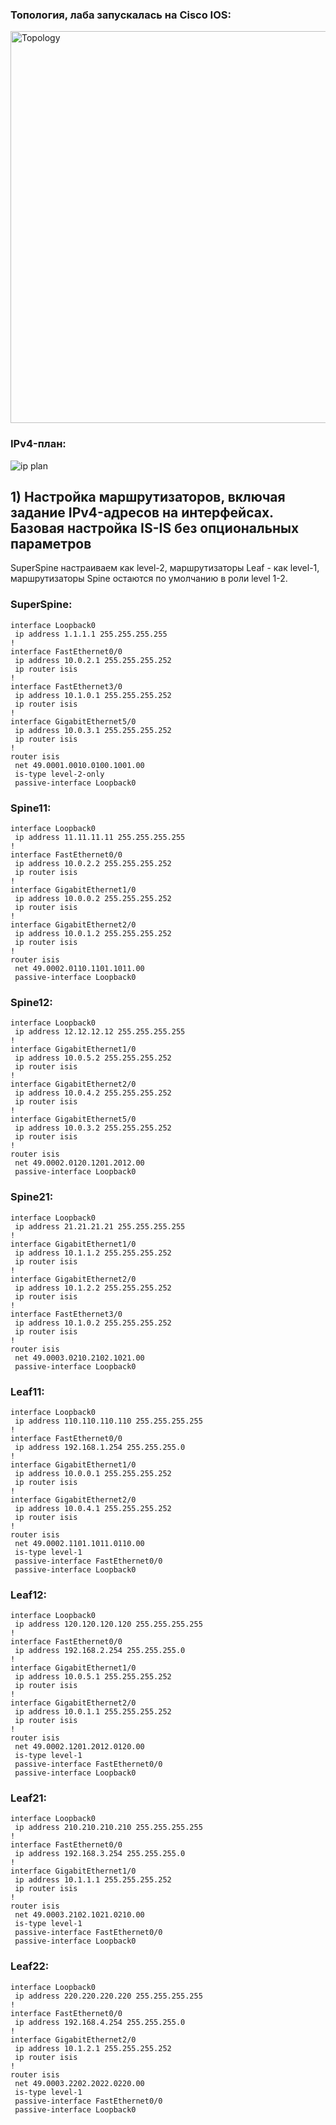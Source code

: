### Топология, лаба запускалась на Cisco IOS:
<img width="877" height="627" alt="Topology" src="https://github.com/user-attachments/assets/cc22e7a7-c68b-4785-80ad-e5591a3d53dd" />

### IPv4-план:
![ip plan](https://github.com/user-attachments/assets/9ba0c2ac-322b-4703-abee-9c978c49bc6f)

## 1) Настройка маршрутизаторов, включая задание IPv4-адресов на интерфейсах. Базовая настройка IS-IS без опциональных параметров
SuperSpine настраиваем как level-2, маршрутизаторы Leaf - как level-1, маршрутизаторы Spine остаются по умолчанию в роли level 1-2.

### SuperSpine:
```
interface Loopback0
 ip address 1.1.1.1 255.255.255.255
!
interface FastEthernet0/0
 ip address 10.0.2.1 255.255.255.252
 ip router isis
!
interface FastEthernet3/0
 ip address 10.1.0.1 255.255.255.252
 ip router isis
!
interface GigabitEthernet5/0
 ip address 10.0.3.1 255.255.255.252
 ip router isis
!
router isis
 net 49.0001.0010.0100.1001.00
 is-type level-2-only
 passive-interface Loopback0
```
### Spine11:
```
interface Loopback0
 ip address 11.11.11.11 255.255.255.255
!
interface FastEthernet0/0
 ip address 10.0.2.2 255.255.255.252
 ip router isis
!
interface GigabitEthernet1/0
 ip address 10.0.0.2 255.255.255.252
 ip router isis
!
interface GigabitEthernet2/0
 ip address 10.0.1.2 255.255.255.252
 ip router isis
!
router isis
 net 49.0002.0110.1101.1011.00
 passive-interface Loopback0
```
### Spine12:
```
interface Loopback0
 ip address 12.12.12.12 255.255.255.255
!
interface GigabitEthernet1/0
 ip address 10.0.5.2 255.255.255.252
 ip router isis
!
interface GigabitEthernet2/0
 ip address 10.0.4.2 255.255.255.252
 ip router isis
!
interface GigabitEthernet5/0
 ip address 10.0.3.2 255.255.255.252
 ip router isis
!
router isis
 net 49.0002.0120.1201.2012.00
 passive-interface Loopback0
```
### Spine21:
```
interface Loopback0
 ip address 21.21.21.21 255.255.255.255
!
interface GigabitEthernet1/0
 ip address 10.1.1.2 255.255.255.252
 ip router isis
!
interface GigabitEthernet2/0
 ip address 10.1.2.2 255.255.255.252
 ip router isis
!
interface FastEthernet3/0
 ip address 10.1.0.2 255.255.255.252
 ip router isis
!
router isis
 net 49.0003.0210.2102.1021.00
 passive-interface Loopback0
```
### Leaf11:
```
interface Loopback0
 ip address 110.110.110.110 255.255.255.255
!
interface FastEthernet0/0
 ip address 192.168.1.254 255.255.255.0
!
interface GigabitEthernet1/0
 ip address 10.0.0.1 255.255.255.252
 ip router isis
!
interface GigabitEthernet2/0
 ip address 10.0.4.1 255.255.255.252
 ip router isis
!
router isis
 net 49.0002.1101.1011.0110.00
 is-type level-1
 passive-interface FastEthernet0/0
 passive-interface Loopback0
```
### Leaf12:
```
interface Loopback0
 ip address 120.120.120.120 255.255.255.255
!
interface FastEthernet0/0
 ip address 192.168.2.254 255.255.255.0
!
interface GigabitEthernet1/0
 ip address 10.0.5.1 255.255.255.252
 ip router isis
!
interface GigabitEthernet2/0
 ip address 10.0.1.1 255.255.255.252
 ip router isis
!
router isis
 net 49.0002.1201.2012.0120.00
 is-type level-1
 passive-interface FastEthernet0/0
 passive-interface Loopback0
```
### Leaf21:
```
interface Loopback0
 ip address 210.210.210.210 255.255.255.255
!
interface FastEthernet0/0
 ip address 192.168.3.254 255.255.255.0
!
interface GigabitEthernet1/0
 ip address 10.1.1.1 255.255.255.252
 ip router isis
!
router isis
 net 49.0003.2102.1021.0210.00
 is-type level-1
 passive-interface FastEthernet0/0
 passive-interface Loopback0
```
### Leaf22:
```
interface Loopback0
 ip address 220.220.220.220 255.255.255.255
!
interface FastEthernet0/0
 ip address 192.168.4.254 255.255.255.0
!
interface GigabitEthernet2/0
 ip address 10.1.2.1 255.255.255.252
 ip router isis
!
router isis
 net 49.0003.2202.2022.0220.00
 is-type level-1
 passive-interface FastEthernet0/0
 passive-interface Loopback0
```
